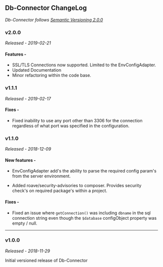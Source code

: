 ## Db-Connector ChangeLog
*Db-Connector follows [Semantic Versioning 2.0.0](https://semver.org/)*

### v2.0.0
*Released - 2019-02-21*

#### Features -
- SSL/TLS Connections now supported. Limited to the EnvConfigAdapter.
- Updated Documentation
- Minor refactoring within the code base.

### v1.1.1
*Released - 2019-02-17*

#### Fixes -
- Fixed inability to use any port other than 3306 for the connection
regardless of what port was specified in the configuration.

### v1.1.0
*Released - 2018-12-09*

#### New features -
- EnvConfigAdapter add's the ability to parse the required config param's from
the server environment.

- Added roave/security-advisories to composer. Provides security check's on
required package's within a project.

#### Fixes -
- Fixed an issue where `getConnection()` was including `dbname` in the sql 
connection string even though the `$database` configObject property was empty / null.
---
### v1.0.0
*Released - 2018-11-29*

Initial versioned release of Db-Connector